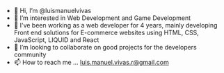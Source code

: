 - 👋 Hi, I’m @luismanuelvivas
- 👀 I’m interested in Web Development and Game Development
- 🌱 I've been working as a web developer for 4 years, mainly developing Front end solutions for E-commerce websites using HTML, CSS, JavaScript, LIQUID and React 
- 💞️ I’m looking to collaborate on good projects for the developers community
- 📫 How to reach me ... luis.manuel.vivas.r@gmail.com

<!---
luismanuelvivas/luismanuelvivas is a ✨ special ✨ repository because its `README.md` (this file) appears on your GitHub profile.
You can click the Preview link to take a look at your changes.
--->
